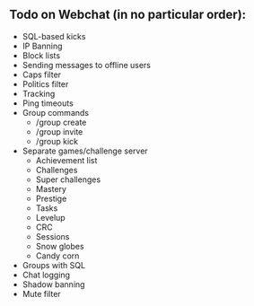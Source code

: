 ## Todo on Webchat (in no particular order):

* SQL-based kicks 
* IP Banning 
* Block lists 
* Sending messages to offline users 
* Caps filter 
* Politics filter 
* Tracking 
* Ping timeouts 
* Group commands
	* /group create <name> 
	* /group invite <name> 
	* /group kick <name> 
* Separate games/challenge server
	* Achievement list 
	* Challenges 
	* Super challenges 
	* Mastery 
	* Prestige 
	* Tasks 
	* Levelup 
	* CRC 
	* Sessions 
	* Snow globes 
	* Candy corn 
* Groups with SQL 
* Chat logging 
* Shadow banning 
* Mute filter 
